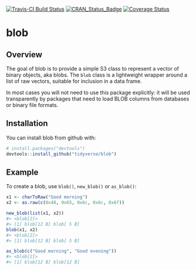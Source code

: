 
[![Travis-CI Build
Status](https://travis-ci.org/tidyverse/blob.svg?branch=master)](https://travis-ci.org/tidyverse/blob)
[![CRAN\_Status\_Badge](https://www.r-pkg.org/badges/version/blob)](https://cran.r-project.org/package=blob)
[![Coverage
Status](https://codecov.io/gh/tidyverse/blob/branch/master/graph/badge.svg)](https://codecov.io/github/tidyverse/blob?branch=master)

<!-- README.md is generated from README.Rmd. Please edit that file -->

# blob

## Overview

The goal of blob is to provide a simple S3 class to represent a vector
of binary objects, aka blobs. The `blob` class is a lightweight wrapper
around a list of raw vectors, suitable for inclusion in a data frame.

In most cases you will not need to use this package explicitly: it will
be used transparently by packages that need to load BLOB columns from
databases or binary file formats.

## Installation

You can install blob from github with:

``` r
# install.packages("devtools")
devtools::install_github("tidyverse/blob")
```

## Example

To create a blob, use `blob()`, `new_blob()` or `as_blob()`:

``` r
x1 <- charToRaw("Good morning")
x2 <- as.raw(c(0x48, 0x65, 0x6c, 0x6c, 0x6f))

new_blob(list(x1, x2))
#> <blob[2]>
#> [1] blob[12 B] blob[ 5 B]
blob(x1, x2)
#> <blob[2]>
#> [1] blob[12 B] blob[ 5 B]

as_blob(c("Good morning", "Good evening"))
#> <blob[2]>
#> [1] blob[12 B] blob[12 B]
```
